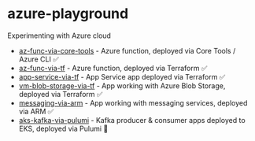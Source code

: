 # azure-playground

Experimenting with Azure cloud

* [az-func-via-core-tools](./az-func-via-core-tools) - Azure function, deployed via Core Tools / Azure CLI ✅
* [az-func-via-tf](./az-func-via-tf) - Azure function, deployed via Terraform ✅ 
* [app-service-via-tf](./app-service-via-tf) - App Service app deployed via Terraform ✅ 
* [vm-blob-storage-via-tf](./vm-blob-storage-via-tf) - App working with Azure Blob Storage, deployed via Terraform ✅
* [messaging-via-arm](./messaging-via-arm) - App working with messaging services, deployed via ARM ✅
* [aks-kafka-via-pulumi](./aks-kafka-via-pulumi) - Kafka producer & consumer apps deployed to EKS, deployed via Pulumi 🚧






